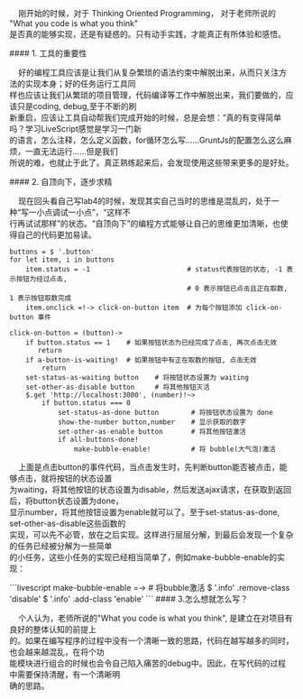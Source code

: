 ﻿<p>
&nbsp;&nbsp;&nbsp;&nbsp;刚开始的时候，对于 Thinking Oriented Programming， 对于老师所说的 "What you code is what you think" <br />
是否真的能够实现，还是有疑惑的。只有动手实践，才能真正有所体验和感悟。<br />
</p>
####    1. 工具的重要性
<p>
&nbsp;&nbsp;&nbsp;&nbsp;好的编程工具应该是让我们从复杂繁琐的语法约束中解脱出来，从而只关注方法的实现本身；好的任务运行工具同 <br />
样也应该让我们从繁琐的项目管理，代码编译等工作中解脱出来，我们要做的，应该只是coding, debug,至于不断的刷 <br />
新重启，应该让工具自动帮我们完成开始的时候，总是会想：“真的有变得简单吗？学习LiveScript感觉是学习一门新 <br />
的语言，怎么注释，怎么定义函数，for循环怎么写......GruntJs的配置怎么这么麻烦，一直无法运行......但是我们 <br />
所说的难，也就止于此了。真正熟练起来后，会发现使用这些带来更多的是好处。<br />
</p>
####    2. 自顶向下，逐步求精
<p>
&nbsp;&nbsp;&nbsp;&nbsp;现在回头看自己写lab4的时候，发现其实自己当时的思维是混乱的，处于一种“写一小点调试一小点”，“这样不 <br />
行再试试那样”的状态。“自顶向下”的编程方式能够让自己的思维更加清晰，也使得自己的代码更加易读。 <br />
</p>

```livescript
buttons = $ '.button'
for let item, i in buttons
    item.status = -1                        # status代表按钮的状态, -1 表示按钮为经过点击, 
                                            # 0 表示按钮已点击且正在取数, 1 表示按钮取数完成
    item.onclick =!-> click-on-button item  # 为每个按钮添加 click-on-button 事件

click-on-button = (button)->
    if button.status == 1    # 如果按钮状态为已经完成了点击, 再次点击无效
       return
    if a-button-is-waiting!  # 如果按钮中有正在取数的按钮, 点击无效
        return
    set-status-as-waiting button    # 将按钮状态设置为 waiting
    set-other-as-disable button     # 将其他按钮灭活
    $.get 'http://localhost:3000', (number)!~>
        if button.status === 0
            set-status-as-done button        # 将按钮状态设置为 done
            show-the-number button,number    # 显示获取的数字
            set-other-as-enable button       # 将其他按钮激活
            if all-buttons-done!
                make-bubble-enable!          # 将 bubble(大气泡)激活
```
<p>
&nbsp;&nbsp;&nbsp;&nbsp;上面是点击button的事件代码，当点击发生时，先判断button能否被点击，能够点击，就将按钮的状态设置  <br />
为waiting，将其他按钮的状态设置为disable，然后发送ajax请求，在获取到返回后，将button状态设置为done，<br />
显示number，将其他按钮设置为enable就可以了。至于set-status-as-done, set-other-as-disable这些函数的  <br />
实现，可以先不必管，放在之后实现。这样进行层层分解，到最后会发现一个复杂的任务已经被分解为一些简单  <br />
的小任务，这些小任务的实现已经相当简单了，例如make-bubble-enable的实现：<br />
</p>
```livescript
make-bubble-enable =->          # 将bubble激活
    $ '.info' .remove-class 'disable'
    $ '.info' .add-class 'enable'
```
####    3.怎么想就怎么写？
<p>
&nbsp;&nbsp;&nbsp;&nbsp;个人认为，老师所说的"What you code is what you think", 是建立在对项目有良好的整体认知的前提上 <br />
的。如果在编写程序的过程中没有一个清晰一致的思路，代码在越写越多的同时，也会越来越混乱，在将个功  <br />
能模块进行组合的时候也会令自己陷入痛苦的debug中。因此，在写代码的过程中需要保持清醒，有一个清晰明 <br />
确的思路。
</p>

